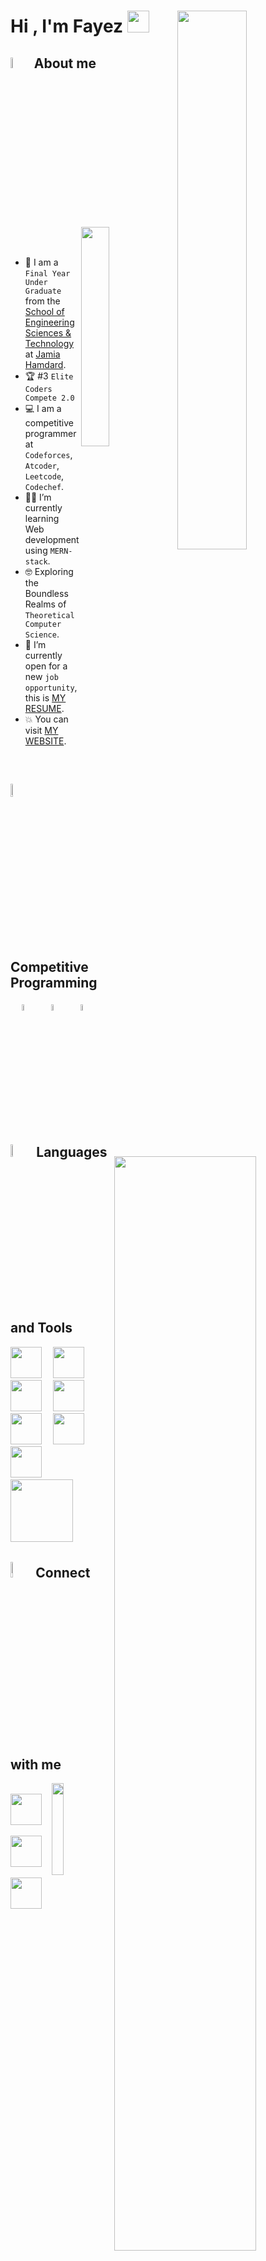 #### <h1 align="left">Hi , I'm Fayez <img src="https://media.giphy.com/media/hvRJCLFzcasrR4ia7z/giphy.gif" width="35"> <a href="https://git.io/typing-svg"><img width = "47%"  align="right" alt="" src="https://readme-typing-svg.demolab.com?font=Fira+Code&weight=900&size=20&pause=900&color=36BCF7FF&vCenter=true&lines=Computer+Science+Student;Competitive+Programmer;Specialist+on+Codeforces;Division+2+on+Codechef+(4+Stars);Always+learning+new+things"/></a></h1>

## <img src = "https://i.pinimg.com/originals/3f/7e/4e/3f7e4eff7c96e9fe4b8b4b1ff3f7bdb5.gif" width = 6.5%> About me

<img align="right" src="https://github.com/pnzrdlr17/pnzrdlr17/assets/81994166/92e2fc88-69bd-45ed-9b46-263a68a45e69" width=30%>

<br><br>
- :school: I am a `Final Year Under Graduate` from the [School of Engineering Sciences & Technology](https://jamiahamdard.edu/Department/Deptindex.aspx?page=a&ItemID=qo&nDeptID=ms) at [Jamia Hamdard](https://jamiahamdard.edu/).
- :trophy: #3 `Elite Coders Compete 2.0`
- :computer: I am a competitive programmer at `Codeforces`, `Atcoder`, `Leetcode`, `Codechef`.
- :student: I’m currently learning Web development using `MERN-stack`.
- :nerd_face: Exploring the Boundless Realms of `Theoretical Computer Science`.
- :thinking: I’m currently open for a new `job opportunity`, this is [MY RESUME](https://drive.google.com/file/d/1kiCNo4c6CEbnwvFd-LJgxL4sS0FoWCz-/view?usp=drive_link).
- :boom: You can visit [MY WEBSITE]().
<!-- - :technologist: I love using Software to solve every `Problem`. -->
<br>

<p>
  <p>
    <a href="https://github.com/piyushsuthar/github-readme-quotes" > <img align="right" width="67%" alt = "" src="https://quotes-github-readme.vercel.app/api?type=horizontal&theme=dark&animation=grow_out_in&quoteCategory=programming"></a>
     <h2><img src="https://media4.giphy.com/media/dMLmQfCO7lCA2gX3tw/giphy.gif?cid=ecf05e47ak6mwfu812269zzr8ydv529109qzpb8rszwnja9e&rid=giphy.gif&ct=s" width=7.2%> Competitive Programming </h2>
    <p>
	    &emsp; 
    <a href="[https://codeforces.com/profile/pnzrdlr17](https://codeforces.com/profile/pnzrdlr17)"><img src="https://img.icons8.com/external-tal-revivo-shadow-tal-revivo/50/000000/external-codeforces-programming-competitions-and-contests-programming-community-logo-shadow-tal-revivo.png" alt="Code Forces" width=5%/></a>
    	  &emsp; 
    	<a href="https://leetcode.com/pnzrdlr17/"><img src="https://img.icons8.com/external-tal-revivo-shadow-tal-revivo/50/000000/external-level-up-your-coding-skills-and-quickly-land-a-job-logo-shadow-tal-revivo.png" alt="LeetCode" width=5%/></a>
    	  &emsp; 
    	<a href="https://www.codechef.com/users/pnzrdlr17"><img src="https://img.icons8.com/color/50/000000/codechef.png" alt="Code Chef" width=5%/></a>
    </p>
    <h2><img src="https://github.com/pnzrdlr17/pnzrdlr17/assets/81994166/1edf3f5b-2ca8-4886-83ee-5f3dc2183ab0" width=7.2%> Languages and Tools </h2>
    <p>
    <img src="https://media.giphy.com/media/3rCcV6sC1o2GY/giphy.gif" width="50">&emsp;
    <img src="https://media3.giphy.com/media/ln7z2eWriiQAllfVcn/200w.webp" width="50">&emsp;
    <img src="https://i.giphy.com/media/LMt9638dO8dftAjtco/200.webp"   width="50">&emsp;
    <img src="https://i.giphy.com/media/eNAsjO55tPbgaor7ma/200w.webp" width="50">&emsp;
    <img src="https://media.giphy.com/media/UWt0rhp21JgLwoeFQP/giphy.gif" width="50">&emsp;
    <img src="https://i.giphy.com/media/IdyAQJVN2kVPNUrojM/200.webp" width="50">&emsp;
    <img src="https://media3.giphy.com/media/kdFc8fubgS31b8DsVu/giphy.webp" width="50">&emsp;
    <img src="https://media.giphy.com/media/kH1DBkPNyZPOk0BxrM/giphy.gif" width="100">&emsp;
    </p>
  </p>
  <h2> <img src="https://media.giphy.com/media/iY8CRBdQXODJSCERIr/giphy.gif" width="8%">Connect with me</h2>
  <img align="right" padding="none" src="https://komarev.com/ghpvc/?username=pnzrdlr17&label=Profile%20views&color=555555&labelColor=000000&style=for-the-badge" alt="" width=19.40% />
  <p>
	  &emsp; 
    <a href="mailto:fayez532552@gmail.com"><img width="50" src="https://github.com/pnzrdlr17/pnzrdlr17/assets/81994166/d043651e-5719-4e29-9af8-28394ecf1c7b"/></a>
    &emsp;
    <a href="https://www.linkedin.com/in/fayez-anwar-84b846245/"><img width="50" src="https://github.com/pnzrdlr17/pnzrdlr17/assets/81994166/bfb8de9c-fdab-484b-b611-1f1bf5b5ad60"></a>
    &emsp;
    <a href="https://github.com/pnzrdlr17"><img width="50" src="https://github.com/pnzrdlr17/pnzrdlr17/assets/81994166/23b83b2b-b786-45fd-9189-32dc45492283"></a>
    &emsp;
    
<!--     <a style="margin-left: 10px;" target="_blank" href="https://stackoverflow.com/users/12053852/{}?tab=profile"><img src="https://img.icons8.com/external-tal-revivo-color-tal-revivo/40/000000/external-stack-overflow-is-a-question-and-answer-site-for-professional-logo-color-tal-revivo.png"></a>
         <a style="margin-left: 10px;" target="_blank" href="https://dev.to/"><img src="https://img.icons8.com/external-sketchy-juicy-fish/0.6x/external-blog-online-services-sketchy-sketchy-juicy-fish.png"></a>
         <a style="margin-left: 10px;" target="_blank" href="https://instagram.com/"><img src="https://img.icons8.com/doodle/40/000000/instagram-new--v2.png"></a>
      	 <a style="margin-left: 10px;" target="_blank" href="https://twitter.com/"><img src="https://img.icons8.com/doodle/40/000000/twitter-squared--v2.png" ></a>
         <a style="margin-left: 10px;" target="_blank" href="https://www.youtube.com/channel/"><img src="https://img.icons8.com/doodle/40/000000/youtube--v2.png" ></a>
	      <a href="https://github.com/100rabhcsmc/Me.io/blob/master/01SaurabhChavanReactNativeResume.pdf"><img src="https://img.icons8.com/plasticine/40/000000/resume.png" ></a> -->
    
  </p>
<p>

<!-- ## 🐍 A Snake Eating my Contributions Graph
<p align = "center">
	<img src = "https://github.com/7oSkaaa/7oSkaaa/blob/output/github-contribution-grid-snake.svg?" alt = "Snake Game"/>
</p> -->

<!--   <img align="right" width="490" height="365" src="https://github-readme-stats.vercel.app/api?username=pnzrdlr17&show_icons=true&hide_border=false&line_height=20&title_color=36BCF7FF&icon_color=36BCF7FF&show_owner=true"/> -->
